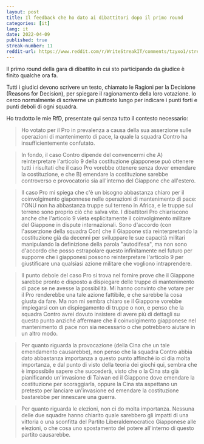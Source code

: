 ```yaml
---
layout: post
title: Il feedback che ho dato ai dibattitori dopo il primo round 
categories: [it]
lang: it
date: 2022-04-09
published: true
streak-number: 11
reddit-url: https://www.reddit.com/r/WriteStreakIT/comments/tzyxo1/streak_11_il_feedback_che_ho_dato_ai_dibattitori/
---
```

Il primo round della gara di dibattito in cui sto participando da giudice è finito qualche ora fa.

Tutti i giudici devono scrivere un testo, chiamato le Ragioni per la Decisione (Reasons for Decision), per spiegare il ragionamento della loro votazione. Io cerco normalmente di scriverne un piuttosto lungo per indicare i punti forti e punti deboli di ogni squadra.

Ho tradotto le mie RfD, presentate qui senza tutto il contesto necessario:

> Ho votato per il Pro in prevalenza a causa della sua asserzione sulle operazioni di mantenimento di pace, la quale la squadra Contro ha insufficientemente confutato.

> In fondo, il caso Contro dipende del convencermi che A) reinterpretare l'articolo 9 della costituzione giapponese può ottenere tutti i risultati che il caso Pro vorebbe ottenere senza dover emendare la costituzione, e che B) emendare la costituzione sarebbe controverso e provocatorio sia all'interno del Giappone che all'estero.

> Il caso Pro mi spiega che c'è un bisogno abbastanza chiaro per il coinvolgimento giaponnese nelle operazioni di mantenimento di pace: l'ONU non ha abbastanza truppe sul terreno in Africa, e le truppe sul terreno sono proprio ciò che salva vite. I dibattitori Pro chiariscono anche che l'articolo 9 vieta esplicitamente il coinvolgimento militare del Giappone in dispute internazionali. Sono d'accordo (con l'asserzione della squadra Con) che il Giappone stia reinterpretando la costituzione già da decenni per sviluppare le sue capacità militari manipulando la definizione della parola "autodifesa", ma non sono d'accordo che posso estrapolare questo infinitamente nel futuro per supporre che i giapponesi possono reinterpretare l'articolo 9 per giustificare una qualsiasi azione militare che vogliono intraprendere.

> Il punto debole del caso Pro si trova nel fornire prove che il Giappone sarebbe pronto e disposto a dispiegare delle truppe di mantenimento di pace se ne avesse la possibilità. Mi hanno convinto che votare per il Pro renderebbe una tale azione fattibile, e che sarebbe la cosa giusta da fare. Ma non mi sembra chiaro se il Giappone vorebbe impiegarsi con un dispiegamento di truppe o non, e penso che la squadra Contro avrei dovuto insistere di avere più di dettagli su questo punto anziché affermare che il coinvolgimento giapponese nel mantenimento di pace non sia necessario o che potrebbero aiutare in un altro modo.

> Per quanto riguarda la provocazione (della Cina che un tale emendamento causarebbe), non penso che la squadra Contro abbia dato abbastanza importanza a questo punto affinché io ci dia molta importanza, e dal punto di visto della teoria dei giochi qui, sembra che è impossibile sapere che succederà, visto che o la Cina sta già pianificando un'invasione di Taiwan ed il Giappone dove emendare la costituzione per scoraggiarla, oppure la Cina sta aspettano un pretesto per lanciare un'invasione ed emendare la costituzione bastarebbe per innescare una guerra.

> Per quanto riguarda le elezioni, non ci do molta importanza. Nessuna delle due squadre hanno chiarito quale sarebbero gli impatti di una vittoria o una sconfitta del Partito Liberaldemocratico Giapponese alle elezioni, o che cosa uno spostamento del potere all'interno di questo partito causarebbe.
